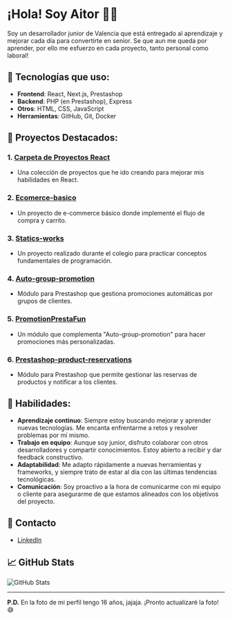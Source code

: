 # ¡Hola! Soy Aitor 🚀🌙

Soy un desarrollador junior de Valencia que está entregado al aprendizaje y mejorar cada día para convertirte en senior. Se que aun me queda por aprender, por ello me esfuerzo en cada proyecto, tanto personal como laboral!
## 🌱 Tecnologías que uso:
- **Frontend**: React, Next.js, Prestashop
- **Backend**: PHP (en Prestashop), Express
- **Otros**: HTML, CSS, JavaScript
- **Herramientas**: GitHub, Git, Docker

## 🚀 Proyectos Destacados:
### 1. [Carpeta de Proyectos React](enlace_a_tu_repositorio)
   - Una colección de proyectos que he ido creando para mejorar mis habilidades en React.
   
### 2. [Ecomerce-basico](enlace_a_tu_repositorio)
   - Un proyecto de e-commerce básico donde implementé el flujo de compra y carrito.

### 3. [Statics-works](enlace_a_tu_repositorio)
   - Un proyecto realizado durante el colegio para practicar conceptos fundamentales de programación.

### 4. [Auto-group-promotion](enlace_a_tu_repositorio)
   - Módulo para Prestashop que gestiona promociones automáticas por grupos de clientes.

### 5. [PromotionPrestaFun](enlace_a_tu_repositorio)
   - Un módulo que complementa "Auto-group-promotion" para hacer promociones más personalizadas.

### 6. [Prestashop-product-reservations](enlace_a_tu_repositorio)
   - Módulo para Prestashop que permite gestionar las reservas de productos y notificar a los clientes.

## 💼 Habilidades:
- **Aprendizaje continuo**: Siempre estoy buscando mejorar y aprender nuevas tecnologías. Me encanta enfrentarme a retos y resolver problemas por mí mismo.
- **Trabajo en equipo**: Aunque soy junior, disfruto colaborar con otros desarrolladores y compartir conocimientos. Estoy abierto a recibir y dar feedback constructivo.
- **Adaptabilidad**: Me adapto rápidamente a nuevas herramientas y frameworks, y siempre trato de estar al día con las últimas tendencias tecnológicas.
- **Comunicación**: Soy proactivo a la hora de comunicarme con mi equipo o cliente para asegurarme de que estamos alineados con los objetivos del proyecto.

## 📢 Contacto
- [LinkedIn](https://www.linkedin.com/in/aitor-vicent-2534392b7/)

## 📈 GitHub Stats
![GitHub Stats](https://github-readme-stats.vercel.app/api?username=tu_usuario&show_icons=true&count_private=true&theme=radical)

---

**P.D.** En la foto de mi perfil tengo 16 años, jajaja. ¡Pronto actualizaré la foto! 😅
